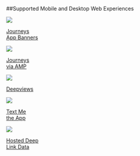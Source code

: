 ##Supported Mobile and Desktop Web Experiences

<div class="nav-wrap flex-wrap">
  <a href="/ja/web/journeys/">
    <div>
      <img src="../../../_assets/img/pages/resources/journey/journeys.png" />
      <p>Journeys<br/>App Banners</p>
    </div>
  </a>
  <a href="/ja/web/amp-journeys/">
  <div>
    <img src="../../../_assets/img/pages/resources/journey/journeys.png" />
    <p>Journeys<br/>via AMP</p>
  </div>
  </a>
  <a href="/ja/web/deep-views/">
    <div>
      <img src="../../../_assets/img/pages/deepviews/deepviews.png" />
      <p>Deepviews</p>
    </div>
  </a>
	<a href="/ja/web/text-me-the-app/">
    <div>
      <img src="../../../_assets/img/pages/text-me-the-app/text-app.png" />
      <p>Text Me<br/>the App</p>
    </div>
  </a>
	<a href="/ja/web/hosted-data/">
    <div>
      <img src="../../../_assets/img/pages/resources/journey/hosted-data.png" />
      <p>Hosted Deep<br/>Link Data</p>
    </div>
  </a>
</div>
